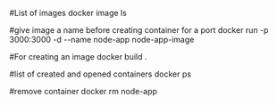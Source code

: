 
#List of images
docker image ls

#give image a name before creating container for a port
docker run -p 3000:3000 -d --name node-app node-app-image

#For creating an image
docker build .

#list of created and opened containers
docker ps

#remove container
docker rm node-app
